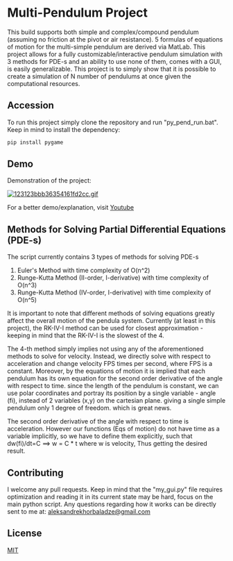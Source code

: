 # Multi-Pendulum Project
This build supports both simple and complex/compound pendulum (assuming no friction at the pivot or air resistance). 5 formulas of equations of motion for the multi-simple pendulum are derived via MatLab. This project allows for a fully customizable/interactive pendulum simulation with 3 methods for PDE-s and an ability to use none of them, comes with a GUI, is easily generalizable.  This project is to simply show that it is possible to create a simulation of N number of pendulums at once given the computational resources.

## Accession
To run this project simply clone the repository and run "py_pend_run.bat". Keep in mind to install the dependency:
```bash
pip install pygame
```

## Demo
Demonstration of the project:

<a href="https://www.youtube.com"><img src="https://s3.gifyu.com/images/123123bbb36354161fd2cc.gif" alt="123123bbb36354161fd2cc.gif" border="0" /></a>

For a better demo/explanation, visit [Youtube](https://www.youtube.com)

## Methods for Solving Partial Differential Equations (PDE-s)
The script currently contains 3 types of methods for solving PDE-s
1) Euler's Method with time complexity of O(n^2)
2) Runge-Kutta Method (II-order, I-derivative) with time complexity of O(n^3)
3) Runge-Kutta Method (IV-order, I-derivative) with time complexity of O(n^5)

It is important to note that different methods of solving equations greatly affect the overall motion of the pendula system. Currently (at least in this project), the RK-IV-I method can be used for closest approximation - keeping in mind that the RK-IV-I is the slowest of the 4.

The 4-th method simply implies not using any of the aforementioned methods to solve for velocity. Instead, we directly solve with respect to acceleration and change velocity FPS times per second, where FPS is a constant. Moreover, by the equations of motion it is implied that each pendulum has its own equation for the second order derivative of the angle with respect to time. since the length of the pendulum is constant, we can use polar coordinates and portray its position by a single variable - angle (fi), instead of 2 variables (x,y) on the cartesian plane. giving a single simple pendulum only 1 degree of freedom. which is great news.

The second order derivative of the angle with respect to time is acceleration. However our functions (Eqs of motion) do not have time as a variable implicitly, so we have to define them explicitly, such that dw(fi)/dt=C ==> w = C * t where w is velocity, Thus getting the desired result.


## Contributing
I welcome any pull requests. Keep in mind that the "my_gui.py" file requires optimization and reading it in its current state may be hard, focus on the main python script. Any questions regarding how it works can be directly sent to me at: aleksandrekhorbaladze@gmail.com

## License
[MIT](https://choosealicense.com/licenses/mit/)
